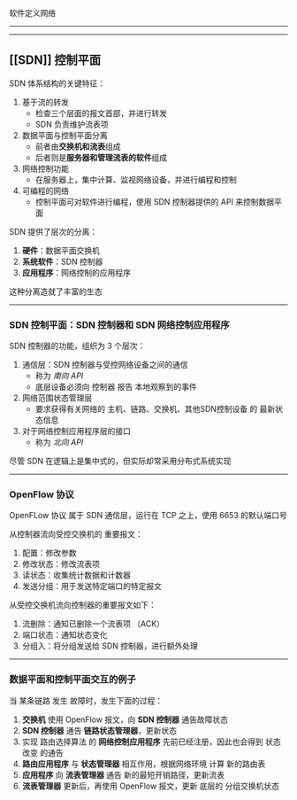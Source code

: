 软件定义网络

---
---

## [[SDN]] 控制平面

SDN 体系结构的关键特征：
1. 基于流的转发
	- 检查三个层面的报文首部，并进行转发
	- SDN 负责维护流表项
2. 数据平面与控制平面分离
	- 前者由**交换机和流表**组成
	- 后者则是**服务器和管理流表的软件**组成
3. 网络控制功能
	- 在服务器上，集中计算、监视网络设备，并进行编程和控制
4. 可编程的网络
	- 控制平面可对软件进行编程，使用 SDN 控制器提供的 API 来控制数据平面

SDN 提供了层次的分离：
1. **硬件**：数据平面交换机
2. **系统软件**：SDN 控制器
3. **应用程序**：网络控制的应用程序

这种分离造就了丰富的生态

---

### SDN 控制平面：SDN 控制器和 SDN 网络控制应用程序

SDN 控制器的功能，组织为 3 个层次：
1. 通信层：SDN 控制器与受控网络设备之间的通信
	- 称为 *南向 API*
	- 底层设备必须向 控制器 报告 本地观察到的事件
2. 网络范围状态管理层
	- 要求获得有关网络的 主机、链路、交换机、其他SDN控制设备 的 最新状态信息
3. 对于网络控制应用程序层的接口
	- 称为 *北向 API*

尽管 SDN 在逻辑上是集中式的，但实际却常采用分布式系统实现

---

### OpenFlow 协议

OpenFLow 协议 属于 SDN 通信层，运行在 TCP 之上，使用 6653 的默认端口号

从控制器流向受控交换机的 重要报文：
1. 配置：修改参数
2. 修改状态：修改流表项
3. 读状态：收集统计数据和计数器
4. 发送分组：用于发送特定端口的特定报文

从受控交换机流向控制器的重要报文如下：
1. 流删除：通知已删除一个流表项 （ACK）
2. 端口状态：通知状态变化
3. 分组入：将分组发送给 SDN 控制器，进行额外处理

---
### 数据平面和控制平面交互的例子

当 某条链路 发生 故障时，发生下面的过程：
1. **交换机** 使用 OpenFlow 报文，向 **SDN 控制器** 通告故障状态
2. **SDN 控制器** 通告 **链路状态管理器**，更新状态
3. 实现 路由选择算法 的 **网络控制应用程序** 先前已经注册，因此也会得到 状态改变 的通告
4. **路由应用程序** 与 **状态管理器** 相互作用，根据网络环境 计算 新的路由表
5. **应用程序** 向 **流表管理器** 通告 新的最短开销路径，更新流表
6. **流表管理器** 更新后，再使用 OpenFlow 报文，更新 底层的 分组交换机状态